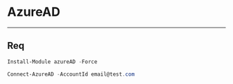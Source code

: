 # AzureAD

---

## Req
````ps1
Install-Module azureAD -Force

Connect-AzureAD -AccountId email@test.com
````
